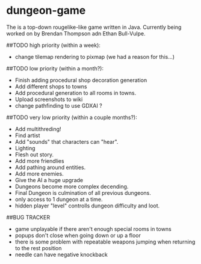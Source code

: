 # dungeon-game
The is a top-down rougelike-like game written in Java. Currently being worked on by Brendan Thompson adn Ethan  Bull-Vulpe.

##TODO high priority (within a week):
* change tilemap rendering to pixmap (we had a reason for this...)

##TODO low priority (within a month?):
* Finish adding procedural shop decoration generation
* Add different shops to towns
* Add procedural generation to all rooms in towns.
* Upload screenshots to wiki
* change pathfinding to use GDXAI ? 

##TODO very low priority (within a couple months?):
* Add multithreding!
* Find artist
* Add "sounds" that characters can "hear".
* Lighting
* Flesh out story.
* Add more friendlies
* Add pathing around entities.
* Add more enemies.
* Give the AI a huge upgrade
* Dungeons become more complex decending.
* Final Dungeon is culmination of all previous dungeons.
* only access to 1 dungeon at a time.
* hidden player "level" controlls dungeon difficulty and loot.

##BUG TRACKER
* game unplayable if there aren't enough special rooms in towns
* popups don't close when going down or up a floor
* there is some problem with repeatable weapons jumping when returning to the rest position
* needle can have negative knockback
